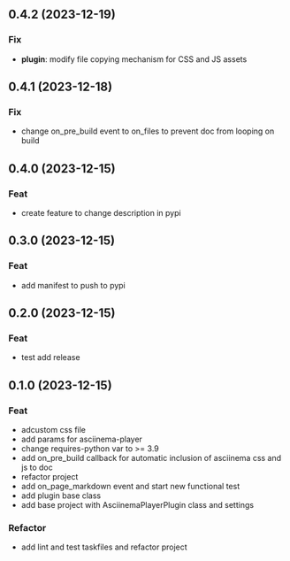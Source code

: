 ## 0.4.2 (2023-12-19)

### Fix

- **plugin**: modify file copying mechanism for CSS and JS assets

## 0.4.1 (2023-12-18)

### Fix

- change on_pre_build event to on_files to prevent doc from looping on build

## 0.4.0 (2023-12-15)

### Feat

- create feature to change description in pypi

## 0.3.0 (2023-12-15)

### Feat

- add manifest to push to pypi

## 0.2.0 (2023-12-15)

### Feat

- test add release

## 0.1.0 (2023-12-15)

### Feat

- adcustom css file
- add params for asciinema-player
- change requires-python var to >= 3.9
- add on_pre_build callback for automatic inclusion of asciinema css and js to doc
- refactor project
- add on_page_markdown event and start new functional test
- add plugin base class
- add base project with AsciinemaPlayerPlugin class and settings

### Refactor

- add lint and test taskfiles and refactor project
